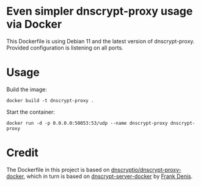 # Even simpler dnscrypt-proxy usage via Docker

This Dockerfile is using Debian 11 and the latest version of dnscrypt-proxy. Provided configuration is listening on all ports.

# Usage

Build the image:

    docker build -t dnscrypt-proxy .

Start the container:

    docker run -d -p 0.0.0.0:50053:53/udp --name dnscrypt-proxy dnscrypt-proxy

# Credit

The Dockerfile in this project is based on [dnscryptio/dnscrypt-proxy-docker](https://github.com/dnscryptio/dnscrypt-proxy-docker), which in turn is based on [dnscrypt-server-docker](https://github.com/jedisct1/dnscrypt-server-docker) by [Frank Denis](https://00f.net/).
